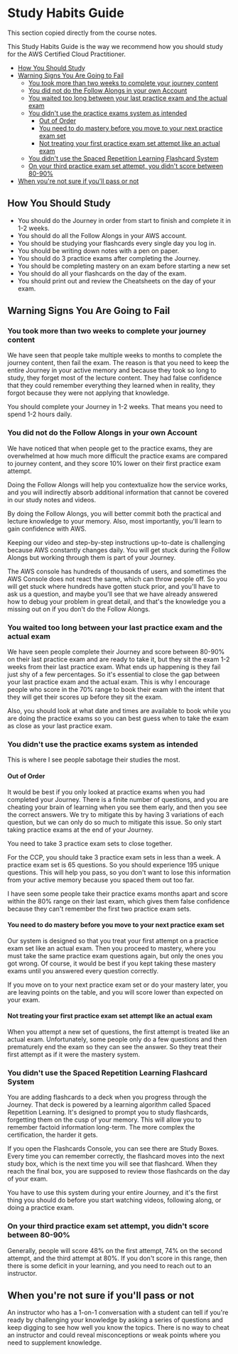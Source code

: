 # Study Habits Guide

This section copied directly from the course notes.

This Study Habits Guide is the way we recommend how you should study for the AWS
Certified Cloud Practitioner.

* [How You Should Study](#how-you-should-study)
* [Warning Signs You Are Going to Fail](#warning-signs-you-are-going-to-fail)
    * [You took more than two weeks to complete your journey content](#you-took-more-than-two-weeks-to-complete-your-journey-content)
    * [You did not do the Follow Alongs in your own Account](#you-did-not-do-the-follow-alongs-in-your-own-account)
    * [You waited too long between your last practice exam and the actual exam](#you-waited-too-long-between-your-last-practice-exam-and-the-actual-exam)
    * [You didn't use the practice exams system as intended](#you-didnt-use-the-practice-exams-system-as-intended)
        * [Out of Order](#out-of-order)
        * [You need to do mastery before you move to your next practice exam set](#you-need-to-do-mastery-before-you-move-to-your-next-practice-exam-set)
        * [Not treating your first practice exam set attempt like an actual exam](#not-treating-your-first-practice-exam-set-attempt-like-an-actual-exam)
    * [You didn't use the Spaced Repetition Learning Flashcard System](#you-didnt-use-the-spaced-repetition-learning-flashcard-system)
    * [On your third practice exam set attempt, you didn't score between 80-90%](#on-your-third-practice-exam-set-attempt-you-didnt-score-between-80-90)
* [When you're not sure if you'll pass or not](#when-youre-not-sure-if-youll-pass-or-not)

## How You Should Study

* You should do the Journey in order from start to finish and complete it in 1-2
  weeks.
* You should do all the Follow Alongs in your AWS account.
* You should be studying your flashcards every single day you log in.
* You should be writing down notes with a pen on paper.
* You should do 3 practice exams after completing the Journey.
* You should be completing mastery on an exam before starting a new set
* You should do all your flashcards on the day of the exam.
* You should print out and review the Cheatsheets on the day of your exam.

## Warning Signs You Are Going to Fail

### You took more than two weeks to complete your journey content

We have seen that people take multiple weeks to months to complete the journey
content, then fail the exam. The reason is that you need to keep the entire Journey
in your active memory and because they took so long to study, they forget most of
the lecture content. They had false confidence that they could remember everything
they learned when in reality, they forgot because they were not applying that
knowledge.

You should complete your Journey in 1-2 weeks. That means you need to spend 1-2
hours daily.

### You did not do the Follow Alongs in your own Account

We have noticed that when people get to the practice exams, they are overwhelmed at
how much more difficult the practice exams are compared to journey content, and
they score 10% lower on their first practice exam attempt.

Doing the Follow Alongs will help you contextualize how the service works, and you
will indirectly absorb additional information that cannot be covered in our study
notes and videos.

By doing the Follow Alongs, you will better commit both the practical and lecture
knowledge to your memory. Also, most importantly, you'll learn to gain confidence
with AWS.

Keeping our video and step-by-step instructions up-to-date is challenging because
AWS constantly changes daily. You will get stuck during the Follow Alongs but
working through them is part of your Journey.

The AWS console has hundreds of thousands of users, and sometimes the AWS Console
does not react the same, which can throw people off. So you will get stuck where
hundreds have gotten stuck prior, and you'll have to ask us a question, and maybe
you'll see that we have already answered how to debug your problem in great detail,
and that's the knowledge you a missing out on if you don't do the Follow Alongs.

### You waited too long between your last practice exam and the actual exam

We have seen people complete their Journey and score between 80-90% on their last
practice exam and are ready to take it, but they sit the exam 1-2 weeks from their
last practice exam. What ends up happening is they fail just shy of a few
percentages. So it's essential to close the gap between your last practice exam and
the actual exam. This is why I encourage people who score in the 70% range to book
their exam with the intent that they will get their scores up before they sit the
exam.

Also, you should look at what date and times are available to book while you are
doing the practice exams so you can best guess when to take the exam as close as
your last practice exam.

### You didn't use the practice exams system as intended

This is where I see people sabotage their studies the most.

#### Out of Order

It would be best if you only looked at practice exams when you had completed your
Journey. There is a finite number of questions, and you are cheating your brain of
learning when you see them early, and then you see the correct answers. We try to
mitigate this by having 3 variations of each question, but we can only do so much
to mitigate this issue. So only start taking practice exams at the end of your
Journey.

You need to take 3 practice exam sets to close together.

For the CCP, you should take 3 practice exam sets in less than a week. A practice
exam set is 65 questions. So you should experience 195 unique questions. This
will help you pass, so you don't want to lose this information from your active
memory because you spaced them out too far.

I have seen some people take their practice exams months apart and score within
the 80% range on their last exam, which gives them false confidence because they
can't remember the first two practice exam sets.

#### You need to do mastery before you move to your next practice exam set

Our system is designed so that you treat your first attempt on a practice exam
set like an actual exam. Then you proceed to mastery, where you must take the
same practice exam questions again, but only the ones you got wrong. Of course,
it would be best if you kept taking these mastery exams until you answered every
question correctly.

If you move on to your next practice exam set or do your mastery later, you are
leaving points on the table, and you will score lower than expected on your exam.

#### Not treating your first practice exam set attempt like an actual exam

When you attempt a new set of questions, the first attempt is treated like an
actual exam. Unfortunately, some people only do a few questions and then
prematurely end the exam so they can see the answer. So they treat their first
attempt as if it were the mastery system.

### You didn't use the Spaced Repetition Learning Flashcard System

You are adding flashcards to a deck when you progress through the Journey. That
deck is powered by a learning algorithm called Spaced Repetition Learning. It's
designed to prompt you to study flashcards, forgetting them on the cusp of your
memory. This will allow you to remember factoid information long-term. The more
complex the certification, the harder it gets.

If you open the Flashcards Console, you can see there are Study Boxes. Every time
you can remember correctly, the flashcard moves into the next study box, which is
the next time you will see that flashcard. When they reach the final box, you are
supposed to review those flashcards on the day of your exam.

You have to use this system during your entire Journey, and it's the first thing
you should do before you start watching videos, following along, or doing a
practice exam.

### On your third practice exam set attempt, you didn't score between 80-90%

Generally, people will score 48% on the first attempt, 74% on the second attempt,
and the third attempt at 80%. If you don't score in this range, then there is
some deficit in your learning, and you need to reach out to an instructor.

## When you're not sure if you'll pass or not

An instructor who has a 1-on-1 conversation with a student can tell if you're
ready by challenging your knowledge by asking a series of questions and keep
digging to see how well you know the topics. There is no way to cheat an
instructor and could reveal misconceptions or weak points where you need to
supplement knowledge.
